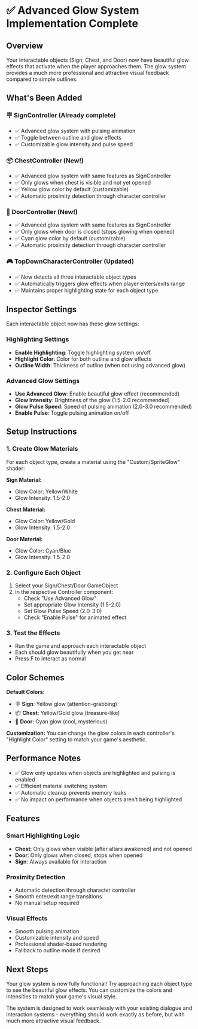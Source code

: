 # ✅ Advanced Glow System Implementation Complete

## Overview
Your interactable objects (Sign, Chest, and Door) now have beautiful glow effects that activate when the player approaches them. The glow system provides a much more professional and attractive visual feedback compared to simple outlines.

## What's Been Added

### 🪧 SignController (Already complete)
- ✅ Advanced glow system with pulsing animation
- ✅ Toggle between outline and glow effects
- ✅ Customizable glow intensity and pulse speed

### 📦 ChestController (New!)
- ✅ Advanced glow system with same features as SignController
- ✅ Only glows when chest is visible and not yet opened
- ✅ Yellow glow color by default (customizable)
- ✅ Automatic proximity detection through character controller

### 🚪 DoorController (New!)
- ✅ Advanced glow system with same features as SignController  
- ✅ Only glows when door is closed (stops glowing when opened)
- ✅ Cyan glow color by default (customizable)
- ✅ Automatic proximity detection through character controller

### 🎮 TopDownCharacterController (Updated)
- ✅ Now detects all three interactable object types
- ✅ Automatically triggers glow effects when player enters/exits range
- ✅ Maintains proper highlighting state for each object type

## Inspector Settings

Each interactable object now has these glow settings:

### Highlighting Settings
- **Enable Highlighting**: Toggle highlighting system on/off
- **Highlight Color**: Color for both outline and glow effects
- **Outline Width**: Thickness of outline (when not using advanced glow)

### Advanced Glow Settings  
- **Use Advanced Glow**: Enable beautiful glow effect (recommended)
- **Glow Intensity**: Brightness of the glow (1.5-2.0 recommended)
- **Glow Pulse Speed**: Speed of pulsing animation (2.0-3.0 recommended)
- **Enable Pulse**: Toggle pulsing animation on/off

## Setup Instructions

### 1. Create Glow Materials
For each object type, create a material using the "Custom/SpriteGlow" shader:

**Sign Material:**
- Glow Color: Yellow/White
- Glow Intensity: 1.5-2.0

**Chest Material:**
- Glow Color: Yellow/Gold
- Glow Intensity: 1.5-2.0

**Door Material:**
- Glow Color: Cyan/Blue  
- Glow Intensity: 1.5-2.0

### 2. Configure Each Object
1. Select your Sign/Chest/Door GameObject
2. In the respective Controller component:
   - Check "Use Advanced Glow"
   - Set appropriate Glow Intensity (1.5-2.0)
   - Set Glow Pulse Speed (2.0-3.0)
   - Check "Enable Pulse" for animated effect

### 3. Test the Effects
- Run the game and approach each interactable object
- Each should glow beautifully when you get near
- Press F to interact as normal

## Color Schemes

**Default Colors:**
- 🪧 **Sign**: Yellow glow (attention-grabbing)
- 📦 **Chest**: Yellow/Gold glow (treasure-like)  
- 🚪 **Door**: Cyan glow (cool, mysterious)

**Customization:**
You can change the glow colors in each controller's "Highlight Color" setting to match your game's aesthetic.

## Performance Notes

- ✅ Glow only updates when objects are highlighted and pulsing is enabled
- ✅ Efficient material switching system
- ✅ Automatic cleanup prevents memory leaks
- ✅ No impact on performance when objects aren't being highlighted

## Features

### Smart Highlighting Logic
- **Chest**: Only glows when visible (after altars awakened) and not opened
- **Door**: Only glows when closed, stops when opened  
- **Sign**: Always available for interaction

### Proximity Detection
- Automatic detection through character controller
- Smooth enter/exit range transitions
- No manual setup required

### Visual Effects
- Smooth pulsing animation
- Customizable intensity and speed
- Professional shader-based rendering
- Fallback to outline mode if desired

## Next Steps

Your glow system is now fully functional! Try approaching each object type to see the beautiful glow effects. You can customize the colors and intensities to match your game's visual style.

The system is designed to work seamlessly with your existing dialogue and interaction systems - everything should work exactly as before, but with much more attractive visual feedback.
